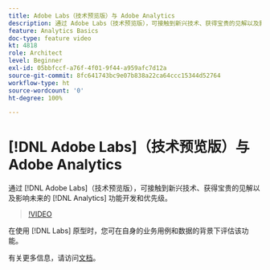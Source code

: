 ```yaml
---
title: Adobe Labs（技术预览版）与 Adobe Analytics
description: 通过 Adobe Labs（技术预览版），可接触到新兴技术、获得宝贵的见解以及影响未来的 Analytics 功能开发和优先级。
feature: Analytics Basics
doc-type: feature video
kt: 4818
role: Architect
level: Beginner
exl-id: 05bbfccf-a76f-4f01-9f44-a959afc7d12a
source-git-commit: 8fc641743bc9e07b838a22ca64ccc15344d52764
workflow-type: ht
source-wordcount: '0'
ht-degree: 100%

---
```


# [!DNL Adobe Labs]（技术预览版）与 Adobe Analytics

通过 [!DNL Adobe Labs]（技术预览版），可接触到新兴技术、获得宝贵的见解以及影响未来的 [!DNL Analytics] 功能开发和优先级。

>[!VIDEO](https://video.tv.adobe.com/v/32841/?quality=12&learn=on)

在使用 [!DNL Labs] 原型时，您可在自身的业务用例和数据的背景下评估该功能。

有关更多信息，请访问[文档](https://experienceleague.adobe.com/docs/analytics/analyze/tech-previews/overview.html)。
